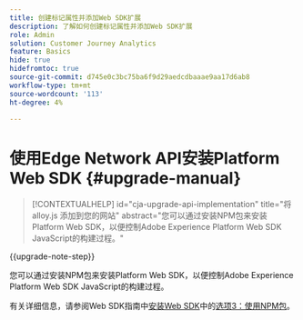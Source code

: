 ```yaml
---
title: 创建标记属性并添加Web SDK扩展
description: 了解如何创建标记属性并添加Web SDK扩展
role: Admin
solution: Customer Journey Analytics
feature: Basics
hide: true
hidefromtoc: true
source-git-commit: d745e0c3bc75ba6f9d29aedcdbaaae9aa17d6ab8
workflow-type: tm+mt
source-wordcount: '113'
ht-degree: 4%

---
```


# 使用Edge Network API安装Platform Web SDK {#upgrade-manual}

<!-- markdownlint-disable MD034 -->

>[!CONTEXTUALHELP]
>id="cja-upgrade-api-implementation"
>title="将 alloy.js 添加到您的网站"
>abstract="您可以通过安装NPM包来安装Platform Web SDK，以便控制Adobe Experience Platform Web SDK JavaScript的构建过程。"

<!-- markdownlint-enable MD034 -->

{{upgrade-note-step}}

您可以通过安装NPM包来安装Platform Web SDK，以便控制Adobe Experience Platform Web SDK JavaScript的构建过程。

有关详细信息，请参阅Web SDK指南中[安装Web SDK](https://experienceleague.adobe.com/en/docs/experience-platform/edge/fundamentals/installing-the-sdk)中的[选项3：使用NPM包](https://experienceleague.adobe.com/en/docs/experience-platform/edge/fundamentals/installing-the-sdk#option-3-using-the-npm-package)。


